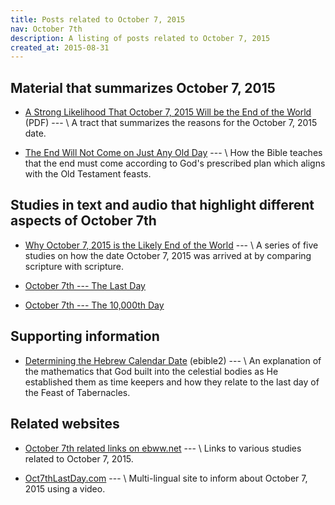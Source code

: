 ```yaml
---
title: Posts related to October 7, 2015
nav: October 7th
description: A listing of posts related to October 7, 2015
created_at: 2015-08-31
---
```

## Material that summarizes October 7, 2015

* [A Strong Likelihood That October 7, 2015 Will be the End of the World](http://ebible2.com/wp-content/uploads/2015/03/strong-likelihood-tract2.pdf) (PDF) --- \\
A tract that summarizes the reasons for the October 7, 2015 date.

* [The End Will Not Come on Just Any Old Day](/archives/2015/10/01/the-end-will-not-come-on-just-any-old-day/) --- \\
How the Bible teaches that the end must come according to God's prescribed plan which aligns with the Old Testament feasts.

## Studies in text and audio that highlight different aspects of October 7th

* [Why October 7, 2015 is the Likely End of the World](/studies/why-october-7-2015-is-the-likely-end-of-the-world/) --- \\
A series of five studies on how the date October 7, 2015 was arrived at by comparing
scripture with scripture.

* [October 7th --- The Last Day](/archives/2015/08/23/october-7th-the-last-day/)

* [October 7th --- The 10,000th Day](/archives/2015/08/09/october-7th-the-10-000th-day/)

## Supporting information

* [Determining the Hebrew Calendar Date](http://ebible2.com/determining-the-hebrew-calendar-date/) (ebible2) --- \\
An explanation of the mathematics that God built into the celestial bodies as
He established them as time keepers and how they relate to the last day of the
Feast of Tabernacles. 

## Related websites

* [October 7th related links on ebww.net](http://ebww.net/october-7-2015-links/) --- \\
Links to various studies related to October 7, 2015.

* [Oct7thLastDay.com](http://oct7thlastday.com) --- \\
Multi-lingual site to inform about October 7, 2015 using a video.


